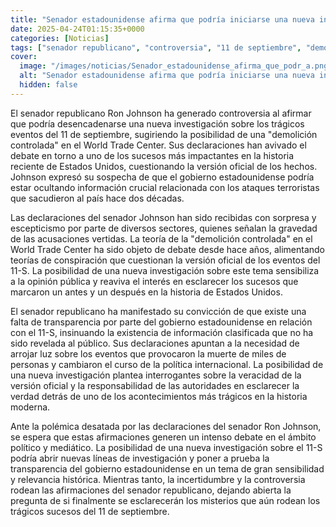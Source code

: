 ```yaml
---
title: "Senador estadounidense afirma que podría iniciarse una nueva investigación sobre el 11-S"
date: 2025-04-24T01:15:35+0000
categories: [Noticias]
tags: ["senador republicano", "controversia", "11 de septiembre", "demolición controlada", "teorías de conspiración", "nueva investigación", "gobierno estadounidense."]
cover:
  image: "/images/noticias/Senador_estadounidense_afirma_que_podr_a.png"
  alt: "Senador estadounidense afirma que podría iniciarse una nueva investigación sobre el 11-S"
  hidden: false
---
```


El senador republicano Ron Johnson ha generado controversia al afirmar que podría desencadenarse una nueva investigación sobre los trágicos eventos del 11 de septiembre, sugiriendo la posibilidad de una "demolición controlada" en el World Trade Center. Sus declaraciones han avivado el debate en torno a uno de los sucesos más impactantes en la historia reciente de Estados Unidos, cuestionando la versión oficial de los hechos. Johnson expresó su sospecha de que el gobierno estadounidense podría estar ocultando información crucial relacionada con los ataques terroristas que sacudieron al país hace dos décadas.

Las declaraciones del senador Johnson han sido recibidas con sorpresa y escepticismo por parte de diversos sectores, quienes señalan la gravedad de las acusaciones vertidas. La teoría de la "demolición controlada" en el World Trade Center ha sido objeto de debate desde hace años, alimentando teorías de conspiración que cuestionan la versión oficial de los eventos del 11-S. La posibilidad de una nueva investigación sobre este tema sensibiliza a la opinión pública y reaviva el interés en esclarecer los sucesos que marcaron un antes y un después en la historia de Estados Unidos.

El senador republicano ha manifestado su convicción de que existe una falta de transparencia por parte del gobierno estadounidense en relación con el 11-S, insinuando la existencia de información clasificada que no ha sido revelada al público. Sus declaraciones apuntan a la necesidad de arrojar luz sobre los eventos que provocaron la muerte de miles de personas y cambiaron el curso de la política internacional. La posibilidad de una nueva investigación plantea interrogantes sobre la veracidad de la versión oficial y la responsabilidad de las autoridades en esclarecer la verdad detrás de uno de los acontecimientos más trágicos en la historia moderna.

Ante la polémica desatada por las declaraciones del senador Ron Johnson, se espera que estas afirmaciones generen un intenso debate en el ámbito político y mediático. La posibilidad de una nueva investigación sobre el 11-S podría abrir nuevas líneas de investigación y poner a prueba la transparencia del gobierno estadounidense en un tema de gran sensibilidad y relevancia histórica. Mientras tanto, la incertidumbre y la controversia rodean las afirmaciones del senador republicano, dejando abierta la pregunta de si finalmente se esclarecerán los misterios que aún rodean los trágicos sucesos del 11 de septiembre.
